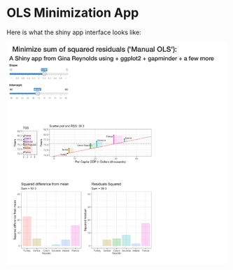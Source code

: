 # OLS Minimization App

Here is what the shiny app interface looks like: 


![](images/Untitled.png)

